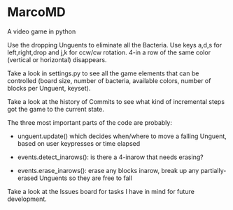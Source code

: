 # MarcoMD
A video game in python

Use the dropping Unguents to eliminate all the Bacteria. Use keys a,d,s for
left,right,drop and j,k for ccw/cw rotation. 4-in a row of the same color
(vertical or horizontal) disappears.

Take a look in settings.py to see all the game elements that can be controlled
(board size, number of bacteria, available colors, number of blocks per Unguent,
keyset).

Take a look at the history of Commits to see what kind of incremental steps got
the game to the current state.

The three most important parts of the code are probably:

* unguent.update() which decides when/where to move a falling Unguent, based on
  user keypresses or time elapsed

* events.detect_inarows(): is there a 4-inarow that needs erasing?

* events.erase_inarows(): erase any blocks inarow, break up any partially-erased
  Unguents so they are free to fall

Take a look at the Issues board for tasks I have in mind for future development.




